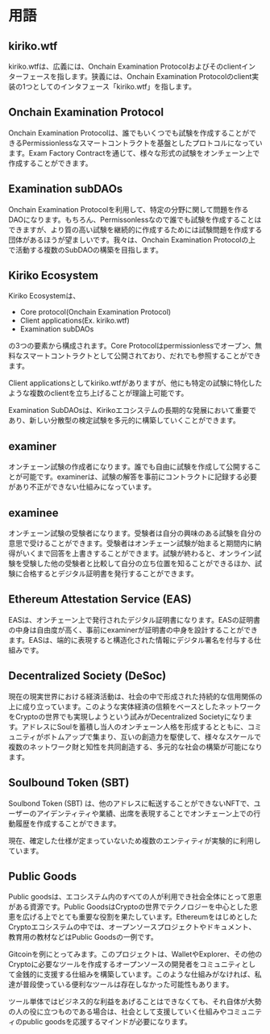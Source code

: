 # 用語

## kiriko.wtf
kiriko.wtfは、広義には、Onchain Examination Protocolおよびそのclientインターフェースを指します。狭義には、Onchain Examination Protocolのclient実装の1つとしてのインタフェース「kiriko.wtf」を指します。

## Onchain Examination Protocol
Onchain Examination Protocolは、誰でもいくつでも試験を作成することができるPermissionlessなスマートコントラクトを基盤としたプロトコルになっています。Exam Factory Contractを通じて、様々な形式の試験をオンチェーン上で作成することができます。

## Examination subDAOs
Onchain Examination Protocolを利用して、特定の分野に関して問題を作るDAOになります。もちろん、Permissonlessなので誰でも試験を作成することはできますが、より質の高い試験を継続的に作成するためには試験問題を作成する団体があるほうが望ましいです。我々は、Onchain Examination Protocolの上で活動する複数のSubDAOの構築を目指します。

## Kiriko Ecosystem
Kiriko Ecosystemは、
- Core protocol(Onchain Examination Protocol)
- Client applications(Ex. kiriko.wtf)
- Examination subDAOs

の3つの要素から構成されます。Core Protocolはpermissionlessでオープン、無料なスマートコントラクトとして公開されており、だれでも参照することができます。

Client applicationsとしてkiriko.wtfがありますが、他にも特定の試験に特化したような複数のclientを立ち上げることが理論上可能です。

Examination SubDAOsは、Kirikoエコシステムの長期的な発展において重要であり、新しい分散型の検定試験を多元的に構築していくことができます。

## examiner
オンチェーン試験の作成者になります。誰でも自由に試験を作成して公開することが可能です。examinerは、試験の解答を事前にコントラクトに記録する必要があり不正ができない仕組みになっています。

## examinee
オンチェーン試験の受験者になります。受験者は自分の興味のある試験を自分の意思で受けることができます。受験者はオンチェーン試験が始まると期間内に納得がいくまで回答を上書きすることができます。試験が終わると、オンライン試験を受験した他の受験者と比較して自分の立ち位置を知ることができるほか、試験に合格するとデジタル証明書を発行することができます。

## Ethereum Attestation Service (EAS)
EASは、オンチェーン上で発行されたデジタル証明書になります。EASの証明書の中身は自由度が高く、事前にexaminerが証明書の中身を設計することができます。EASは、端的に表現すると構造化された情報にデジタル署名を付与する仕組みです。

## Decentralized Society (DeSoc)
現在の現実世界における経済活動は、社会の中で形成された持続的な信用関係の上に成り立っています。このような実体経済の信頼をベースとしたネットワークをCryptoの世界でも実現しようという試みがDecentralized Societyになります。アドレスにSoulを蓄積し当人のオンチェーン人格を形成するとともに、コミュニティがボトムアップで集まり、互いの創造力を駆使して、様々なスケールで複数のネットワーク財と知性を共同創造する、多元的な社会の構築が可能になります。

## Soulbound Token (SBT)
Soulbond Token (SBT) は、他のアドレスに転送することができないNFTで、ユーザーのアイデンティティや業績、出席を表現することでオンチェーン上での行動履歴を作成することができます。

現在、確定した仕様が定まっていないため複数のエンティティが実験的に利用しています。

## Public Goods
Public goodsは、エコシステム内のすべての人が利用でき社会全体にとって恩恵がある資源です。Public GoodsはCryptoの世界でテクノロジーを中心とした恩恵を広げる上でとても重要な役割を果たしています。EthereumをはじめとしたCryptoエコシステムの中では、オープンソースプロジェクトやドキュメント、教育用の教材などはPublic Goodsの一例です。

Gitcoinを例にとってみます。このプロジェクトは、WalletやExplorer、その他のCryptoに必要なツールを作成するオープンソースの開発者をコミュニティとして金銭的に支援する仕組みを構築しています。このような仕組みがなければ、私達が普段使っている便利なツールは存在しなかった可能性もあります。

ツール単体ではビジネス的な利益をあげることはできなくても、それ自体が大勢の人の役に立つものである場合は、社会として支援していく仕組みやコミュニティのpublic goodsを応援するマインドが必要になります。
